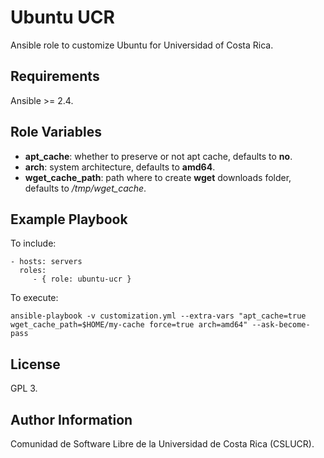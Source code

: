Ubuntu UCR
===========

Ansible role to customize Ubuntu for Universidad of Costa Rica.

Requirements
------------

Ansible >= 2.4.

Role Variables
--------------

- **apt_cache**: whether to preserve or not apt cache, defaults to **no**.
- **arch**: system architecture, defaults to **amd64**.
- **wget_cache_path**: path where to create **wget** downloads folder, defaults to */tmp/wget_cache*.

Example Playbook
----------------

To include:

    - hosts: servers
      roles:
         - { role: ubuntu-ucr }

To execute:

    ansible-playbook -v customization.yml --extra-vars "apt_cache=true wget_cache_path=$HOME/my-cache force=true arch=amd64" --ask-become-pass

License
-------

GPL 3.

Author Information
------------------

Comunidad de Software Libre de la Universidad de Costa Rica (CSLUCR).
